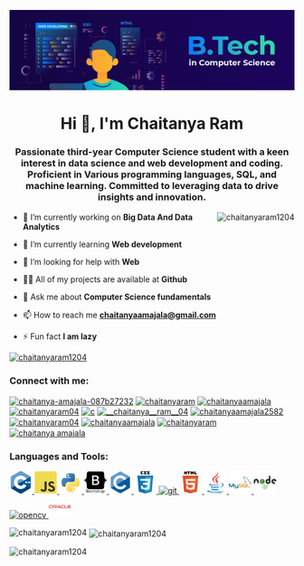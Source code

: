 ![logo](https://github.com/chaitanyaram1204/chaitanyaram1204/blob/main/img1.png)
<h1 align="center">Hi 👋, I'm Chaitanya Ram</h1>
<h3 align="center">Passionate third-year Computer Science student with a keen interest in data science and web development and coding. Proficient in Various programming languages, SQL, and machine learning. Committed to leveraging data to drive insights and innovation.</h3>
<img src="https://media3.giphy.com/media/v1.Y2lkPTc5MGI3NjExbzhjcmVjaDJ1ZjJlbTFobHZtMmVmYXRlc3BueGM0aG95Z2JocWkyNiZlcD12MV9pbnRlcm5hbF9naWZfYnlfaWQmY3Q9Zw/qgQUggAC3Pfv687qPC/giphy.gif" alt="chaitanyaram1204" align ="right" height=270px/> </p>

- 🔭 I’m currently working on **Big Data And Data Analytics**

- 🌱 I’m currently learning **Web development**

- 🤝 I’m looking for help with **Web**

- 👨‍💻 All of my projects are available at **Github**

- 💬 Ask me about **Computer Science fundamentals**

- 📫 How to reach me **chaitanyaamajala@gmail.com**

- ⚡ Fun fact **I am lazy**

  
<p align="left"> <a href="https://github.com/ryo-ma/github-profile-trophy"><img src="https://github-profile-trophy.vercel.app/?username=chaitanyaram1204" alt="chaitanyaram1204" /></a> </p>



<h3 align="left">Connect with me:</h3>
<p align="left">

<a href="https://linkedin.com/in/chaitanya-amajala-087b27232" target="blank"><img align="center" src="https://raw.githubusercontent.com/rahuldkjain/github-profile-readme-generator/master/src/images/icons/Social/linked-in-alt.svg" alt="chaitanya-amajala-087b27232" height="30" width="40" /></a>
<a href="https://www.leetcode.com/chaitanyaram" target="blank"><img align="center" src="https://raw.githubusercontent.com/rahuldkjain/github-profile-readme-generator/master/src/images/icons/Social/leet-code.svg" alt="chaitanyaram" height="30" width="40" /></a>
<a href="https://auth.geeksforgeeks.org/user/chaitanyaamajala" target="blank"><img align="center" src="https://raw.githubusercontent.com/rahuldkjain/github-profile-readme-generator/master/src/images/icons/Social/geeks-for-geeks.svg" alt="chaitanyaamajala" height="30" width="40" /></a>
<a href="https://kaggle.com/chaitanyaram04" target="blank"><img align="center" src="https://raw.githubusercontent.com/rahuldkjain/github-profile-readme-generator/master/src/images/icons/Social/kaggle.svg" alt="chaitanyaram04" height="30" width="40" /></a>
<a href="https://fb.com/c" target="blank"><img align="center" src="https://raw.githubusercontent.com/rahuldkjain/github-profile-readme-generator/master/src/images/icons/Social/facebook.svg" alt="c" height="30" width="40" /></a>
<a href="https://instagram.com/__chaitanya__ram__04" target="blank"><img align="center" src="https://raw.githubusercontent.com/rahuldkjain/github-profile-readme-generator/master/src/images/icons/Social/instagram.svg" alt="__chaitanya__ram__04" height="30" width="40" /></a>
<a href="https://www.youtube.com/c/chaitanyaamajala2582" target="blank"><img align="center" src="https://raw.githubusercontent.com/rahuldkjain/github-profile-readme-generator/master/src/images/icons/Social/youtube.svg" alt="chaitanyaamajala2582" height="30" width="40" /></a>
<a href="https://www.codechef.com/users/chaitanyaram04" target="blank"><img align="center" src="https://cdn.jsdelivr.net/npm/simple-icons@3.1.0/icons/codechef.svg" alt="chaitanyaram04" height="30" width="40" /></a>
<a href="https://www.hackerrank.com/chaitanyaamajala" target="blank"><img align="center" src="https://raw.githubusercontent.com/rahuldkjain/github-profile-readme-generator/master/src/images/icons/Social/hackerrank.svg" alt="chaitanyaamajala" height="30" width="40" /></a>
<a href="https://codeforces.com/profile/chaitanyaram" target="blank"><img align="center" src="https://raw.githubusercontent.com/rahuldkjain/github-profile-readme-generator/master/src/images/icons/Social/codeforces.svg" alt="chaitanyaram" height="30" width="40" /></a>
<a href="https://codepen.io/chaitanya amajala" target="blank"><img align="center" src="https://raw.githubusercontent.com/rahuldkjain/github-profile-readme-generator/master/src/images/icons/Social/codepen.svg" alt="chaitanya amajala" height="30" width="40" /></a>
</p>

<h3 align="left">Languages and Tools:</h3>
<p align="left"> <a href="https://www.w3schools.com/cpp/" target="_blank" rel="noreferrer"> <img src="https://raw.githubusercontent.com/devicons/devicon/master/icons/cplusplus/cplusplus-original.svg" alt="cplusplus" width="40" height="40"/> </a>  <a href="https://developer.mozilla.org/en-US/docs/Web/JavaScript" target="_blank" rel="noreferrer"> <img src="https://raw.githubusercontent.com/devicons/devicon/master/icons/javascript/javascript-original.svg" alt="javascript" width="40" height="40"/> </a><a href="https://reactjs.org/" target="_blank" rel="noreferrer"> <a href="https://www.python.org" target="_blank" rel="noreferrer"> <img src="https://raw.githubusercontent.com/devicons/devicon/master/icons/python/python-original.svg" alt="python" width="40" height="40"/></a><a href="https://getbootstrap.com" target="_blank" rel="noreferrer"> <img src="https://raw.githubusercontent.com/devicons/devicon/master/icons/bootstrap/bootstrap-plain-wordmark.svg" alt="bootstrap" width="40" height="40"/> </a> <a href="https://www.cprogramming.com/" target="_blank" rel="noreferrer"> <img src="https://raw.githubusercontent.com/devicons/devicon/master/icons/c/c-original.svg" alt="c" width="40" height="40"/> </a>  <a href="https://www.w3schools.com/css/" target="_blank" rel="noreferrer"> <img src="https://raw.githubusercontent.com/devicons/devicon/master/icons/css3/css3-original-wordmark.svg" alt="css3" width="40" height="40"/> </a><a href="https://git-scm.com/" target="_blank" rel="noreferrer"> <img src="https://www.vectorlogo.zone/logos/git-scm/git-scm-icon.svg" alt="git" width="40" height="40"/> </a> <a href="https://www.w3.org/html/" target="_blank" rel="noreferrer"> <img src="https://raw.githubusercontent.com/devicons/devicon/master/icons/html5/html5-original-wordmark.svg" alt="html5" width="40" height="40"/> </a> <a href="https://www.java.com" target="_blank" rel="noreferrer"> <img src="https://raw.githubusercontent.com/devicons/devicon/master/icons/java/java-original.svg" alt="java" width="40" height="40"/> </a> <a href="https://www.mysql.com/" target="_blank" rel="noreferrer"> <img src="https://raw.githubusercontent.com/devicons/devicon/master/icons/mysql/mysql-original-wordmark.svg" alt="mysql" width="40" height="40"/> </a> <a href="https://nodejs.org" target="_blank" rel="noreferrer"> <img src="https://raw.githubusercontent.com/devicons/devicon/master/icons/nodejs/nodejs-original-wordmark.svg" alt="nodejs" width="40" height="40"/> </a> <a href="https://opencv.org/" target="_blank" rel="noreferrer"> <img src="https://www.vectorlogo.zone/logos/opencv/opencv-icon.svg" alt="opencv" width="40" height="40"/> </a> <a href="https://www.oracle.com/" target="_blank" rel="noreferrer"> <img src="https://raw.githubusercontent.com/devicons/devicon/master/icons/oracle/oracle-original.svg" alt="oracle" width="40" height="40"/> </a>  </p>

<p><img align="left" src="https://github-readme-stats.vercel.app/api/top-langs?username=chaitanyaram1204&show_icons=true&locale=en&layout=compact" alt="chaitanyaram1204" /></p>

<p>&nbsp;<img align="center" src="https://github-readme-stats.vercel.app/api?username=chaitanyaram1204&show_icons=true&locale=en" alt="chaitanyaram1204" /></p>

<p><img align="center" src="https://github-readme-streak-stats.herokuapp.com/?user=chaitanyaram1204&" alt="chaitanyaram1204" /></p>
